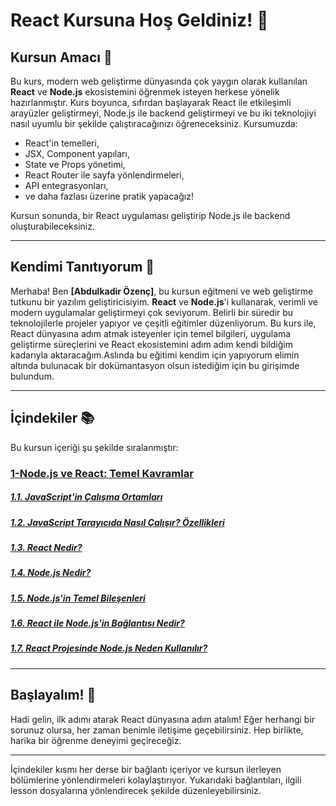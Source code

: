 # React Kursuna Hoş Geldiniz! 🎉

## Kursun Amacı 🎯

Bu kurs, modern web geliştirme dünyasında çok yaygın olarak kullanılan **React** ve **Node.js** ekosistemini öğrenmek isteyen herkese yönelik hazırlanmıştır. Kurs boyunca, sıfırdan başlayarak React ile etkileşimli arayüzler geliştirmeyi, Node.js ile backend geliştirmeyi ve bu iki teknolojiyi nasıl uyumlu bir şekilde çalıştıracağınızı öğreneceksiniz. Kursumuzda:

- React'in temelleri,
- JSX, Component yapıları,
- State ve Props yönetimi,
- React Router ile sayfa yönlendirmeleri,
- API entegrasyonları,
- ve daha fazlası üzerine pratik yapacağız!

Kursun sonunda, bir React uygulaması geliştirip Node.js ile backend oluşturabileceksiniz. 

---

## Kendimi Tanıtıyorum 👋

Merhaba! Ben **[Abdulkadir Özenç]**, bu kursun eğitmeni ve web geliştirme tutkunu bir yazılım geliştiricisiyim. **React** ve **Node.js**'i kullanarak, verimli ve modern uygulamalar geliştirmeyi çok seviyorum. Belirli bir süredir bu teknolojilerle projeler yapıyor ve çeşitli eğitimler düzenliyorum. Bu kurs ile, React dünyasına adım atmak isteyenler için temel bilgileri, uygulama geliştirme süreçlerini ve React ekosistemini adım adım kendi bildiğim kadarıyla aktaracağım.Aslında bu eğitimi kendim için yapıyorum elimin altında bulunacak bir dokümantasyon olsun istediğim için bu girişimde bulundum.

---

## İçindekiler 📚

Bu kursun içeriği şu şekilde sıralanmıştır:

### [1-Node.js ve React: Temel Kavramlar](./src/lessons/lesson-1/lesson1.md#Node.jsveReact:TemelKavramlar)
    
##### [1.1. JavaScript'in Çalışma Ortamları](./src/lessons/lesson-1/lesson1.md#📌Giriş:JavaScript'inÇalışmaOrtamları)
    
##### [1.2. JavaScript Tarayıcıda Nasıl Çalışır? Özellikleri](./src/lessons/lesson-1/lesson1.md#💡JavaScriptTarayıcıdaNasılÇalışır?)

##### [1.3. React Nedir?](./src/lessons/lesson2.md#⚙Reactnedir?)
##### [1.4. Node.js Nedir?](./src/lessons/lesson3.md#⚙Node.jsNedir?)
##### [1.5. Node.js'in Temel Bileşenleri](./src/lessons/lesson4.md#Node.js'inTemelBileşenleri)
##### [1.6. React ile Node.js'in Bağlantısı Nedir?](./src/lessons/lesson5.md#🔗ReactileNode.js'inBağlantısıNedir?)
##### [1.7. React Projesinde Node.js Neden Kullanılır?](./src/lessons/lesson6.md#🛠ReactProjesindeNode.jsNedenKullanılır?)

---

## Başlayalım! 🚀

Hadi gelin, ilk adımı atarak React dünyasına adım atalım! Eğer herhangi bir sorunuz olursa, her zaman benimle iletişime geçebilirsiniz. Hep birlikte, harika bir öğrenme deneyimi geçireceğiz.

---

İçindekiler kısmı her derse bir bağlantı içeriyor ve kursun ilerleyen bölümlerine yönlendirmeleri kolaylaştırıyor. Yukarıdaki bağlantıları, ilgili lesson dosyalarına yönlendirecek şekilde düzenleyebilirsiniz.
